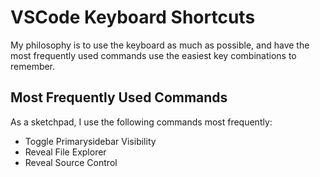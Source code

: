 # VSCode Keyboard Shortcuts

My philosophy is to use the keyboard as much as possible, and have the most frequently used commands use the easiest key combinations to remember.

## Most Frequently Used Commands

As a sketchpad, I use the following commands most frequently:

- Toggle Primarysidebar Visibility
- Reveal File Explorer
- Reveal Source Control
